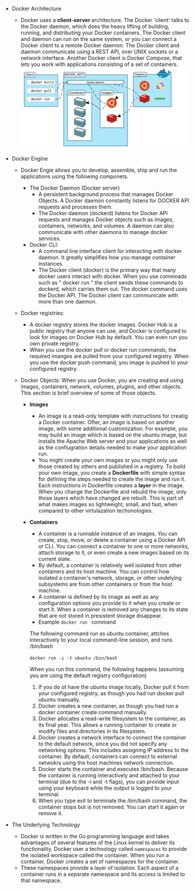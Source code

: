 * Docker Architecture

    * Docker uses a **client-server** architecture. The Docker 'client' talks to the Docker daemon, which does the heavy lifting of building, running, and distributing your Docker containers. The Docker client and daemon can run on the same system, or you can connect a Docker client to a remote Docker daemon. The Docker client and daemon communicate using a REST API, over UNIX sockets or a network interface. Another Docker client is Docker Compose, that lets you work with applications consisting of a set of containers. 
![Preview](./architectureimage1.PNG)
* Docker Engine
    * Docker Engie allows you to develop, assemble, ship and run the applications using the following componets.

        * The Docker Daemon (Docker server)
            * A persistent background process that manages Docker Objects. A Docker daemon constantly listens for DOCKER  API requests and processes them.
            * The Docker daemon (dockerd) listens for Docker API requests and manages Docker objects such as images, containers, networks, and volumes. A daemon can also communicate with other daemons to manage docker services.
        * Docker CLI: 
            * A command line interface client for interacting with docker daemon. It greatly simplifies how    you manage container instances.
            * The Docker client (docker) is the primary way that many docker users interact with docker. When you use commnads such as " docker run " the client sends these commands to dockerd, which carries them out. The docker command uses the Docker API, The Docker client can communicate with more than one daemon.
    * Docker registries:
        * A docker registry stores the docker images. Docker Hub is a public registry that anyone can use, and Docker is configured to look for images on Docker Hub by default. You can even run you own private registry.
        * When you use the docker pull or docker run commands, the required imanges are pulled from your configured registry. When you use the docker push command, you image is pushed to your configured registry.

    * Docker Objects:
        When you use Docker, you are creating and using images, containers, network, volumes, plugins, and other objects. This section is brief overview of some of those objects.
        * **Images**
            * An image is a read-only template with instructions for creatig a Docker container. Ofter, an image is based on another image, with some additional customization. For example, you may build an image which is based on the ubuntu image, but installs the Apache Web server and your applications as well as the confiugration details needed to make your application run.
            * You might create your own images or you might only use those created by others and published in a registry. To build your own image, you create a **Dockerfile** with simple syntax for defining the steps needed to create the image and run it. Each instructions in Dockerfile creates a **layer** in the image. When you change the Dockerfile and rebuild the image, only those layers which have changed are rebuilt. This is part of what makes images so lightweight, small, and fast, when compared to other virtulazation techonologies.

        * **Containers**
            * A container is a runnable instance of an images. You can create, stop, move, or delete a container using a Docker API or CLI. You can connect a container to one or more networks, attach storage to it, or even create a new images based on its current state.
            * By default, a container is relatively well isolated from other containers and its host machine. You can control how isolated a container's network, storage, or other undelying subsystems are from other containers or from the host machine.
            * A container is defined by its image as well as any configuration options you provide to it when you create or start it. When a container is removed any changes to its state that are not stored in presistent storage disappear.
            * Example ```docker run ``` command

            The following command run as ubuntu container, attches interactively to your local command-line session, and runs /bin/bash

             `docker run -i -t ubuntu /bin/bash`

             When you run this command, the following happens (assuming you are using the default registry configuration)
             1. If you do ot have the ubuntu image locally, Docker pull it from your configured registry, as though you had run docker pull ubuntu manually.
             2. Docker creates a new container, as though you had run a docker container create command manually.
             3. Docker allocates a read-write filesystem to the container, as its final year. This allows a running container to create or modify files and directories in its filesystem.
             4. Docker creates a network interface to connect the container to the default network, since you did not specify any networking options. This includes assigning IP address to the container. By default, containers can connect to external netwokrs using the host machines network connection.
             5. Docker starts the container and executes /bin/bash. Because the container is running interactively and attached to your terminal (due to the -i and -t flags), you can provide input using your keyboard while the output is logged to your terminal.
             6. When you type exit to terminate the /bin/bash command, the container stops but is not removed. You can start it again or remove it.
* The Underlying Technology
    * Docker is written in the Go programming language and takes advantages of several features of the Linux kernel to deliver its functionality. Docker user a technology called `namespaces` to provide the isolated workspace called the container. When you run a container, Docker creates a set of namespaces for the container.
    * These namespaces provide a layer of isolation. Each aspect of a container runs in a separate namespace and its access is limited to that namespace.



        


